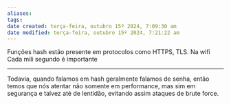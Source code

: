 ```yaml
---
aliases: 
tags: 
date created: terça-feira, outubro 15º 2024, 7:09:30 am
date modified: terça-feira, outubro 15º 2024, 7:21:22 am
---
```

Funções hash estão presente em protocolos como HTTPS, TLS. Na wifi
Cada mili segundo é importante

---

Todavia, quando falamos em hash geralmente falamos de senha, então temos que nós atentar não somente em performance, mas sim em segurança e talvez até de lentidão, evitando assim ataques de brute force.